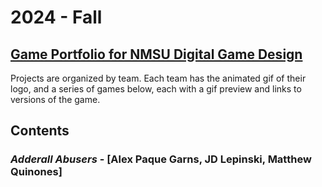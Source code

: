 # 2024 - Fall

## [Game Portfolio for NMSU Digital Game Design](/../index.md)

Projects are organized by team. Each team has the animated gif of their logo, and a series of games below, each with a gif preview and links to versions of the game.

## Contents

### *Adderall Abusers* - [Alex Paque Garns, JD Lepinski, Matthew Quinones]